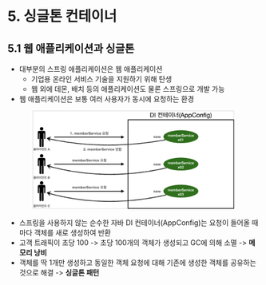 # 5. 싱글톤 컨테이너

## 5.1 웹 애플리케이션과 싱글톤

- 대부분의 스프링 애플리케이션은 웹 애플리케이션
    - 기업용 온라인 서비스 기술을 지원하기 위해 탄생
    - 웹 외에 데몬, 배치 등의 애플리케이션도 물론 스프링으로 개발 가능
- 웹 애플리케이션은 보통 여러 사용자가 동시에 요청하는 환경

<p align="center"><img src="../../images/순수-DI컨테이너-여러-요청.png" width="80%"></p>

- 스프링을 사용하지 않는 순수한 자바 DI 컨테이너(AppConfig)는 요청이 들어올 때마다 객체를 새로 생성하여 반환
- 고객 트래픽이 초당 100 -> 초당 100개의 객체가 생성되고 GC에 의해 소멸 -> **메모리 낭비**
- 객체를 딱 1개만 생성하고 동일한 객체 요청에 대해 기존에 생성한 객체를 공유하는 것으로 해결 -> **싱글톤 패턴**
